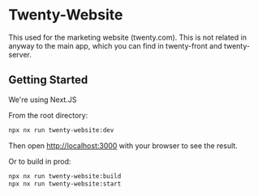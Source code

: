 
# Twenty-Website 
This  used for the marketing website (twenty.com).
This is not related in anyway to the main app, which you can find in twenty-front and twenty-server. 


## Getting Started

We're using Next.JS

From the root directory:
```bash
npx nx run twenty-website:dev
```
Then open [http://localhost:3000](http://localhost:3000) with your browser to see the result.

Or to build in prod:
```bash
npx nx run twenty-website:build
npx nx run twenty-website:start
```